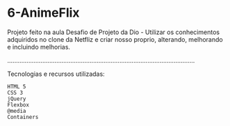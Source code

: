 # 6-AnimeFlix

Projeto feito na aula Desafio de Projeto da Dio - Utilizar os conhecimentos adquiridos no clone da Netfliz
e criar nosso proprio, alterando, melhorando e incluindo melhorias.

...........................................................................................................

Tecnologias e recursos utilizadas:

    HTML 5
    CSS 3
    jQuery
    Flexbox
    @media
    Containers